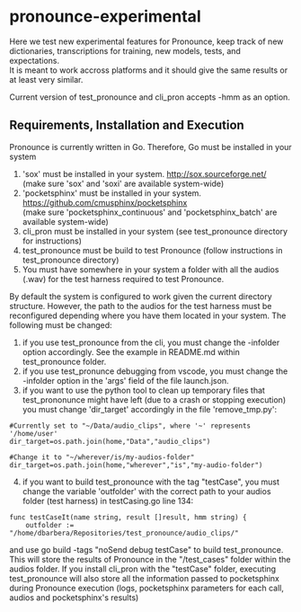 # pronounce-experimental
Here we test new experimental features for Pronounce, keep track of new dictionaries, transcriptions for training, new models, tests, and expectations.  
It is meant to work accross platforms and it should give the same results or at least very similar.  
  
Current version of test_pronounce and cli_pron accepts -hmm as an option.  
  
    
    

##  Requirements, Installation and Execution  
Pronounce is currently written in Go. Therefore, Go must be installed in your system

1. 'sox' must be installed in your system.  http://sox.sourceforge.net/   
        (make sure 'sox' and 'soxi' are available system-wide)
2. 'pocketsphinx' must be installed in your system.  https://github.com/cmusphinx/pocketsphinx  
        (make sure 'pocketsphinx_continuous' and 'pocketsphinx_batch' are available system-wide)
3. cli_pron must be installed in your system (see test_pronounce directory for instructions)
4. test_pronounce must be build to test Pronounce (follow instructions in test_pronounce directory)
5. You must have somewhere in your system a folder with all the audios (.wav) for the test harness required to test Pronounce.  


By default the system is configured to work given the current directory structure. However, the path to the audios for the test harness must be reconfigured depending where you have them located in your system. The following must be changed:  

1. if you use test_pronounce from the cli, you must change the -infolder option accordingly. See the example in README.md within test_pronounce folder.  
2. if you use test_pronunce debugging from vscode, you must change the -infolder option in the 'args' field of the file launch.json.  
3. if you want to use the python tool to clean up temporary files that test_prononunce might have left (due to a crash or stopping execution) you must change 'dir_target' accordingly in the file 'remove_tmp.py':    
```
#Currently set to "~/Data/audio_clips", where '~' represents '/home/user'  
dir_target=os.path.join(home,"Data","audio_clips")  

#Change it to "~/wherever/is/my-audios-folder"  
dir_target=os.path.join(home,"wherever","is","my-audio-folder") 
```  
4. if you want to build test_pronounce with the tag "testCase", you must change the variable 'outfolder' with the correct path to your audios folder (test harness) in testCasing.go line 134:
```  
func testCaseIt(name string, result []result, hmm string) {
	outfolder := "/home/dbarbera/Repositories/test_pronounce/audio_clips/"  
```  

and use go build -tags "noSend debug testCase" to build test_pronounce. This will store the results of Pronounce in the "/test_cases" folder within the audios folder.  If you install cli_pron with the "testCase" folder, executing test_pronounce will also store all the information passed to pocketsphinx during Pronounce execution (logs, pocketsphinx parameters for each call, audios and pocketsphinx's results)  
 

